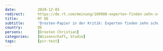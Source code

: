 ```yaml
---
date:          2020-12-03
redirect:      https://de.rt.com/meinung/109980-experten-finden-zehn-schwerwiegende-fehler-covid-19/
title:         RT DE
subtitle:      'Drosten-Papier in der Kritik: Experten finden zehn schwerwiegende Fehler im PCR-Testverfahren'
country:       DE
persons:       [Drosten Christian]
categories:    [Wissenschaft, Studie]
tags:          [pcr-test]
---
```

